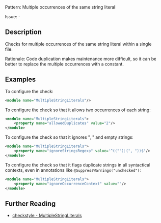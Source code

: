 Pattern: Multiple occurrences of the same string literal

Issue: -

## Description

Checks for multiple occurrences of the same string literal within a single file. 

Rationale: Code duplication makes maintenance more difficult, so it can be better to replace the multiple occurrences with a constant. 

## Examples

To configure the check: 


```xml
<module name="MultipleStringLiterals"/>
```
        

To configure the check so that it allows two occurrences of each string: 


```xml
<module name="MultipleStringLiterals">
    <property name="allowedDuplicates" value="2"/>
</module>
```
        

To configure the check so that it ignores ", " and empty strings: 


```xml
<module name="MultipleStringLiterals">
    <property name="ignoreStringsRegexp" value='^(("")|(", "))$'/>
</module>
```
        

To configure the check so that it flags duplicate strings in all syntactical contexts, even in annotations like `@SuppressWarnings("unchecked")`: 


```xml
<module name="MultipleStringLiterals">
    <property name="ignoreOccurrenceContext" value=""/>
</module>
```

## Further Reading

* [checkstyle - MultipleStringLiterals](https://checkstyle.sourceforge.io/checks/coding/multiplestringliterals.html#MultipleStringLiterals)
